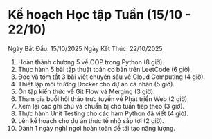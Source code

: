 # Kế hoạch Học tập Tuần (15/10 - 22/10)

Ngày Bắt Đầu: 15/10/2025
Ngày Kết Thúc: 22/10/2025

1. Hoàn thành chương 5 về OOP trong Python (8 giờ).
2. Thực hành 5 bài tập thuật toán cơ bản trên LeetCode (6 giờ).
3. Đọc và tóm tắt 3 bài viết chuyên sâu về Cloud Computing (4 giờ).
4. Thiết lập môi trường Docker cho dự án cá nhân (5 giờ).
5. Ôn tập kiến thức về Git Flow và Merging (3 giờ).
6. Tham gia buổi hội thảo trực tuyến về Phát triển Web (2 giờ).
7. Xem lại các ghi chú và chuẩn bị cho tuần tiếp theo (3 giờ).
8. Thực hành Unit Testing cho các hàm Python đã viết (4 giờ).
9. Lên kế hoạch cho dự án thực tế nhỏ sắp tới (2 giờ).
10. Dành 1 ngày nghỉ ngơi hoàn toàn để tái tạo năng lượng.
